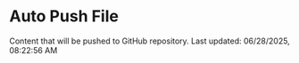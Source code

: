 # Auto Push File

Content that will be pushed to GitHub repository.
Last updated: 06/28/2025, 08:22:56 AM